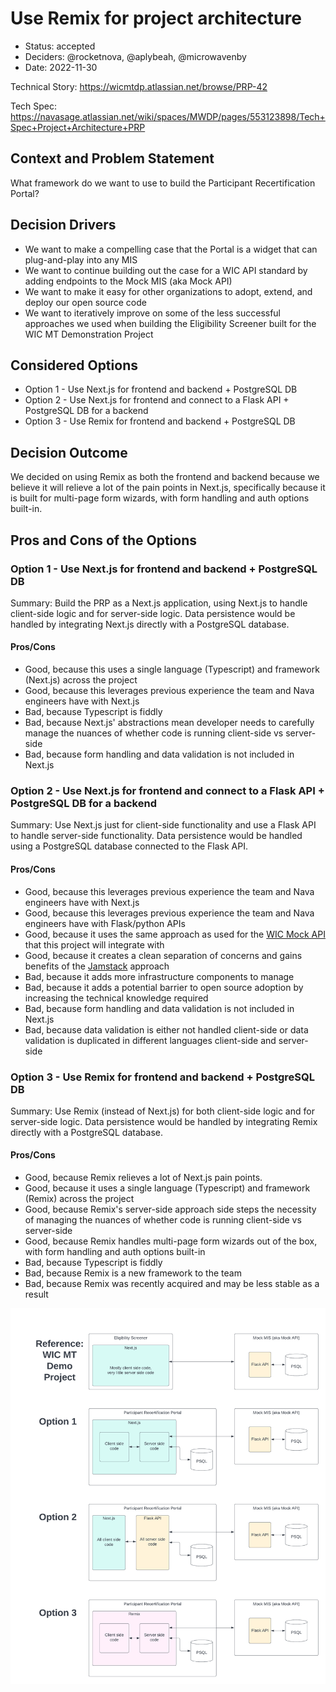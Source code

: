 # Use Remix for project architecture

* Status: accepted
* Deciders: @rocketnova, @aplybeah, @microwavenby
* Date: 2022-11-30

Technical Story: https://wicmtdp.atlassian.net/browse/PRP-42

Tech Spec: https://navasage.atlassian.net/wiki/spaces/MWDP/pages/553123898/Tech+Spec+Project+Architecture+PRP

## Context and Problem Statement

What framework do we want to use to build the Participant Recertification Portal?

## Decision Drivers

* We want to make a compelling case that the Portal is a widget that can plug-and-play into any MIS
* We want to continue building out the case for a WIC API standard by adding endpoints to the Mock MIS (aka Mock API)
* We want to make it easy for other organizations to adopt, extend, and deploy our open source code
* We want to iteratively improve on some of the less successful approaches we used when building the Eligibility Screener built for the WIC MT Demonstration Project

## Considered Options

* Option 1 - Use Next.js for frontend and backend + PostgreSQL DB
* Option 2 - Use Next.js for frontend and connect to a Flask API + PostgreSQL DB for a backend
* Option 3 - Use Remix for frontend and backend + PostgreSQL DB

## Decision Outcome

We decided on using Remix as both the frontend and backend because we believe it will relieve a lot of the pain points in Next.js, specifically because it is built for multi-page form wizards, with form handling and auth options built-in.

## Pros and Cons of the Options

### Option 1 - Use Next.js for frontend and backend + PostgreSQL DB

Summary: Build the PRP as a Next.js application, using Next.js to handle client-side logic and for server-side logic. Data persistence would be handled by integrating Next.js directly with a PostgreSQL database.

#### Pros/Cons

- Good, because this uses a single language (Typescript) and framework (Next.js) across the project
- Good, because this leverages previous experience the team and Nava engineers have with Next.js
- Bad, because Typescript is fiddly
- Bad, because Next.js' abstractions mean developer needs to carefully manage the nuances of whether code is running client-side vs server-side
- Bad, because form handling and data validation is not included in Next.js

### Option 2 - Use Next.js for frontend and connect to a Flask API + PostgreSQL DB for a backend

Summary: Use Next.js just for client-side functionality and use a Flask API to handle server-side functionality. Data persistence would be handled using a PostgreSQL database connected to the Flask API.

#### Pros/Cons

- Good, because this leverages previous experience the team and Nava engineers have with Next.js
- Good, because this leverages previous experience the team and Nava engineers have with Flask/python APIs
- Good, because it uses the same approach as used for the [WIC Mock API](https://github.com/navapbc/wic-mt-demo-project-mock-api) that this project will integrate with
- Good, because it creates a clean separation of concerns and gains benefits of the [Jamstack](https://jamstack.org) approach
- Bad, because it adds more infrastructure components to manage
- Bad, because it adds a potential barrier to open source adoption by increasing the technical knowledge required
- Bad, because form handling and data validation is not included in Next.js
- Bad, because data validation is either not handled client-side or data validation is duplicated in different languages client-side and server-side

### Option 3 - Use Remix for frontend and backend + PostgreSQL DB

Summary: Use Remix (instead of Next.js) for both client-side logic and for server-side logic. Data persistence would be handled by integrating Remix directly with a PostgreSQL database.

#### Pros/Cons

- Good, because Remix relieves a lot of Next.js pain points.
- Good, because it uses a single language (Typescript) and framework (Remix) across the project
- Good, because Remix's server-side approach side steps the necessity of managing the nuances of whether code is running client-side vs server-side
- Good, because Remix handles multi-page form wizards out of the box, with form handling and auth options built-in
- Bad, because Typescript is fiddly
- Bad, because Remix is a new framework to the team
- Bad, because Remix was recently acquired and may be less stable as a result

![](./imgs/0005-use-remix-for-project-architecture--options.png)
